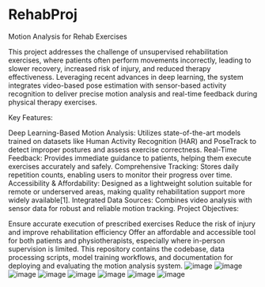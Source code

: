# RehabProj
Motion Analysis for Rehab Exercises

This project addresses the challenge of unsupervised rehabilitation exercises, where patients often perform movements incorrectly, leading to slower recovery, increased risk of injury, and reduced therapy effectiveness. Leveraging recent advances in deep learning, the system integrates video-based pose estimation with sensor-based activity recognition to deliver precise motion analysis and real-time feedback during physical therapy exercises.

Key Features:

Deep Learning-Based Motion Analysis: Utilizes state-of-the-art models trained on datasets like Human Activity Recognition (HAR) and PoseTrack to detect improper postures and assess exercise correctness.
Real-Time Feedback: Provides immediate guidance to patients, helping them execute exercises accurately and safely.
Comprehensive Tracking: Stores daily repetition counts, enabling users to monitor their progress over time.
Accessibility & Affordability: Designed as a lightweight solution suitable for remote or underserved areas, making quality rehabilitation support more widely available[1].
Integrated Data Sources: Combines video analysis with sensor data for robust and reliable motion tracking.
Project Objectives:

Ensure accurate execution of prescribed exercises
Reduce the risk of injury and improve rehabilitation efficiency
Offer an affordable and accessible tool for both patients and physiotherapists, especially where in-person supervision is limited.
This repository contains the codebase, data processing scripts, model training workflows, and documentation for deploying and evaluating the motion analysis system.
![image](https://github.com/user-attachments/assets/641a02fa-1f49-44da-ae53-1542055ec634)
![image](https://github.com/user-attachments/assets/8bfb975c-1cb0-4040-a7dd-9a2203b5631c)
![image](https://github.com/user-attachments/assets/700ce3c0-a97c-4787-a366-61645e58297e)
![image](https://github.com/user-attachments/assets/c1536b93-7765-489b-adda-f91b86c5c3be)
![image](https://github.com/user-attachments/assets/3c867fd1-679e-497b-8d21-fe0e935f21a9)
![image](https://github.com/user-attachments/assets/965fbe3c-af36-4735-aeb6-f8eeeb177d87)
![image](https://github.com/user-attachments/assets/be3a501e-acd8-4ee2-ba7f-c97cd5f1bf24)
![image](https://github.com/user-attachments/assets/5ac0f93b-2c9b-472f-a944-bc1d493243af)
